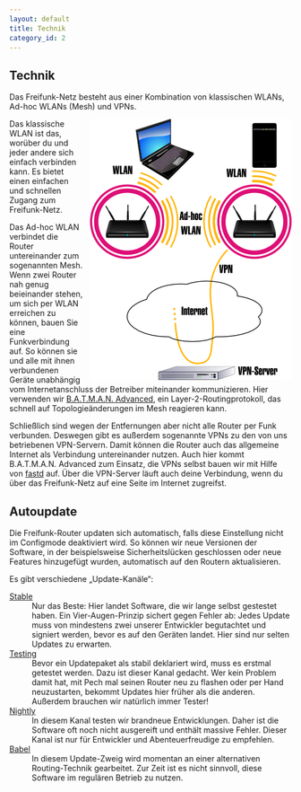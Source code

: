 ```yaml
---
layout: default
title: Technik
category_id: 2
---
```

## Technik

Das Freifunk-Netz besteht aus einer Kombination von klassischen WLANs, Ad-hoc WLANs (Mesh) und VPNs.

<img src="/images/diagram.png" style="float:right; margin-left: 10px;" alt="Erläuterndes Diagramm">

Das klassische WLAN ist das, worüber du und jeder andere sich einfach verbinden kann. Es bietet einen einfachen und schnellen Zugang zum Freifunk-Netz.

Das Ad-hoc WLAN verbindet die Router untereinander zum sogenannten Mesh. Wenn zwei Router nah genug beieinander stehen, um sich per WLAN erreichen zu können, bauen Sie eine Funkverbindung auf. So können sie und alle mit ihnen verbundenen Geräte unabhängig vom Internetanschluss der Betreiber miteinander kommunizieren. Hier verwenden wir [B.A.T.M.A.N. Advanced], ein Layer-2-Routingprotokoll, das schnell auf Topologieänderungen im Mesh reagieren kann.

Schließlich sind wegen der Entfernungen aber nicht alle Router per Funk verbunden. Deswegen gibt es außerdem sogenannte VPNs zu den von uns betriebenen VPN-Servern. Damit können die Router auch das allgemeine Internet als Verbindung untereinander nutzen. Auch hier kommt B.A.T.M.A.N. Advanced zum Einsatz, die VPNs selbst bauen wir mit Hilfe von [fastd] auf. Über die VPN-Server läuft auch deine Verbindung, wenn du über das Freifunk-Netz auf eine Seite im Internet zugreifst.

## Autoupdate

Die Freifunk-Router updaten sich automatisch, falls diese Einstellung nicht im Configmode deaktiviert wird. So können wir neue Versionen der Software, in der beispielsweise Sicherheitslücken geschlossen oder neue Features hinzugefügt wurden, automatisch auf den Routern aktualisieren.

Es gibt verschiedene „Update-Kanäle“:
<dl class="dl-horizontal">
    <dt><a href="http://downloads.bremen.freifunk.net/firmware/stable/">Stable</a></dt>
    <dd>Nur das Beste: Hier landet Software, die wir lange selbst gestestet haben. Ein Vier-Augen-Prinzip sichert gegen Fehler ab: Jedes Update muss von mindestens zwei unserer Entwickler begutachtet und signiert werden, bevor es auf den Geräten landet. Hier sind nur selten Updates zu erwarten.</dd>
    <dt><a href="http://downloads.bremen.freifunk.net/firmware/testing/">Testing</a></dt>
    <dd>Bevor ein Updatepaket als stabil deklariert wird, muss es erstmal getestet werden. Dazu ist dieser Kanal gedacht. Wer kein Problem damit hat, mit Pech mal seinen Router neu zu flashen oder per Hand neuzustarten, bekommt Updates hier früher als die anderen. Außerdem brauchen wir natürlich immer Tester!</dd>
    <dt><a href="http://downloads.bremen.freifunk.net/firmware/nightly/">Nightly</a></dt>
    <dd>In diesem Kanal testen wir brandneue Entwicklungen. Daher ist die Software oft noch nicht ausgereift und enthält massive Fehler. Dieser Kanal ist nur für Entwickler und Abenteuerfreudige zu empfehlen.</dd>
    <dt><a href="http://downloads.bremen.freifunk.net/firmware/babel/">Babel</a></dt>
    <dd>In diesem Update-Zweig wird momentan an einer alternativen Routing-Technik gearbeitet. Zur Zeit ist es nicht sinnvoll, diese Software im regulären Betrieb zu nutzen.</dd>
</dl>

[fastd]: https://projects.universe-factory.net/projects/fastd
[B.A.T.M.A.N. Advanced]: http://www.open-mesh.org/projects/batman-adv
